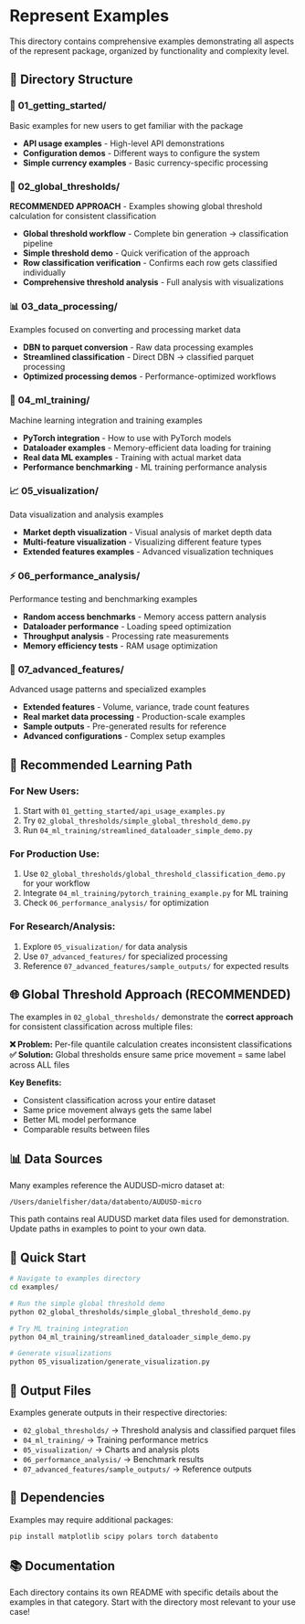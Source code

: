 # Represent Examples

This directory contains comprehensive examples demonstrating all aspects of the represent package, organized by functionality and complexity level.

## 📂 Directory Structure

### 🚀 **01_getting_started/**
Basic examples for new users to get familiar with the package
- **API usage examples** - High-level API demonstrations
- **Configuration demos** - Different ways to configure the system
- **Simple currency examples** - Basic currency-specific processing

### 🎯 **02_global_thresholds/**
**RECOMMENDED APPROACH** - Examples showing global threshold calculation for consistent classification
- **Global threshold workflow** - Complete bin generation → classification pipeline
- **Simple threshold demo** - Quick verification of the approach
- **Row classification verification** - Confirms each row gets classified individually
- **Comprehensive threshold analysis** - Full analysis with visualizations

### 📊 **03_data_processing/**
Examples focused on converting and processing market data
- **DBN to parquet conversion** - Raw data processing examples
- **Streamlined classification** - Direct DBN → classified parquet processing
- **Optimized processing demos** - Performance-optimized workflows

### 🧠 **04_ml_training/**
Machine learning integration and training examples
- **PyTorch integration** - How to use with PyTorch models
- **Dataloader examples** - Memory-efficient data loading for training
- **Real data ML examples** - Training with actual market data
- **Performance benchmarking** - ML training performance analysis

### 📈 **05_visualization/**
Data visualization and analysis examples
- **Market depth visualization** - Visual analysis of market depth data
- **Multi-feature visualization** - Visualizing different feature types
- **Extended features examples** - Advanced visualization techniques

### ⚡ **06_performance_analysis/**
Performance testing and benchmarking examples
- **Random access benchmarks** - Memory access pattern analysis
- **Dataloader performance** - Loading speed optimization
- **Throughput analysis** - Processing rate measurements
- **Memory efficiency tests** - RAM usage optimization

### 🔬 **07_advanced_features/**
Advanced usage patterns and specialized examples
- **Extended features** - Volume, variance, trade count features
- **Real market data processing** - Production-scale examples
- **Sample outputs** - Pre-generated results for reference
- **Advanced configurations** - Complex setup examples

## 🎯 **Recommended Learning Path**

### **For New Users:**
1. Start with `01_getting_started/api_usage_examples.py`
2. Try `02_global_thresholds/simple_global_threshold_demo.py`
3. Run `04_ml_training/streamlined_dataloader_simple_demo.py`

### **For Production Use:**
1. Use `02_global_thresholds/global_threshold_classification_demo.py` for your workflow
2. Integrate `04_ml_training/pytorch_training_example.py` for ML training
3. Check `06_performance_analysis/` for optimization

### **For Research/Analysis:**
1. Explore `05_visualization/` for data analysis
2. Use `07_advanced_features/` for specialized processing
3. Reference `07_advanced_features/sample_outputs/` for expected results

## 🌐 **Global Threshold Approach (RECOMMENDED)**

The examples in `02_global_thresholds/` demonstrate the **correct approach** for consistent classification across multiple files:

**❌ Problem:** Per-file quantile calculation creates inconsistent classifications
**✅ Solution:** Global thresholds ensure same price movement = same label across ALL files

**Key Benefits:**
- Consistent classification across your entire dataset
- Same price movement always gets the same label
- Better ML model performance
- Comparable results between files

## 📊 **Data Sources**

Many examples reference the AUDUSD-micro dataset at:
```
/Users/danielfisher/data/databento/AUDUSD-micro
```

This path contains real AUDUSD market data files used for demonstration. Update paths in examples to point to your own data.

## 🚀 **Quick Start**

```bash
# Navigate to examples directory
cd examples/

# Run the simple global threshold demo
python 02_global_thresholds/simple_global_threshold_demo.py

# Try ML training integration
python 04_ml_training/streamlined_dataloader_simple_demo.py

# Generate visualizations
python 05_visualization/generate_visualization.py
```

## 📝 **Output Files**

Examples generate outputs in their respective directories:
- `02_global_thresholds/` → Threshold analysis and classified parquet files
- `04_ml_training/` → Training performance metrics
- `05_visualization/` → Charts and analysis plots
- `06_performance_analysis/` → Benchmark results
- `07_advanced_features/sample_outputs/` → Reference outputs

## 🔧 **Dependencies**

Examples may require additional packages:
```bash
pip install matplotlib scipy polars torch databento
```

## 📚 **Documentation**

Each directory contains its own README with specific details about the examples in that category. Start with the directory most relevant to your use case!